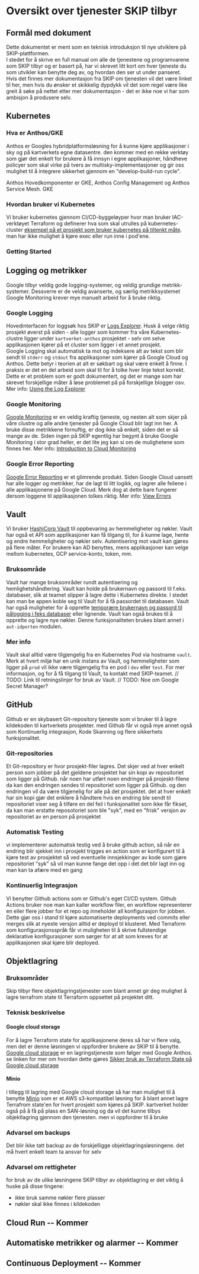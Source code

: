 # Oversikt over tjenester SKIP tilbyr

## Formål med dokument

Dette dokumentet er ment som en teknisk introduksjon til nye utviklere på SKIP-plattformen.  
I stedet for å skrive en full manual om alle de tjenestene og programvarene som SKIP tilbyr og er basert på, har vi skrevet litt kort om hver tjeneste du som utvikler kan benytte deg av, og hvordan den ser ut under panseret. Hvis det finnes mer dokumentasjon fra SKIP om tjenesten vil det være linket til her, men hvis du ønsker et skikkelig dypdykk vil det som regel være like greit å søke på nettet etter mer dokumentasjon - det er ikke noe vi har som ambisjon å produsere selv.

## Kubernetes

### Hva er Anthos/GKE

Anthos er Googles hybridplatformsløsning for å kunne kjøre applikasjoner i sky og på kartverkets egne datasentre. den kommer med en rekke verktøy som gjør det enkelt for brukere å få innsyn i egne applikasjoner, håndheve policyer som skal virke på tvers av multisky-implementasjoner og gir oss mulighet til å integrere sikkerhet gjennom en "develop-build-run cycle".

Anthos Hovedkomponenter er GKE, Anthos Config Management og Anthos Service Mesh. GKE

### Hvordan bruker vi Kubernetes

Vi bruker kubernetes gjennom CI/CD-byggeløyper hvor man bruker IAC-verktøyet Terraform og definerer hva som skal utrulles på kubernetes-cluster
[eksempel på et prosjekt som bruker kubernetes på tiltenkt måte](https://github.com/kartverket/nibas-backend). man har ikke mulighet å kjøre exec eller run inne i pod'ene.

### Getting Started

## Logging og metrikker

Google tilbyr veldig gode logging-systemer, og veldig grundige metrikk-systemer.
Dessverre er de veldig avanserte, og særlig metrikksystemet Google Monitoring krever mye manuelt arbeid for å bruke riktig.

### Google Logging

Hovedinterfacen for loggsøk hos SKIP er [Logs Explorer](https://console.cloud.google.com/logs). Husk å velge riktig prosjekt øverst på siden - alle logger som kommer fra våre Kubernetes-clustre ligger under `kartverket-anthos` prosjektet - selv om selve applikasjonen kjører på et cluster som ligger i et annet prosjekt.  
Google Logging skal automatisk ta mot og indeksere alt av tekst som blir sendt til `stderr` og `stdout` fra applikasjoner som kjører på Google Cloud og Anthos. Dette betyr i teorien at alt er søkbart og skal være enkelt å finne. I praksis er det en del arbeid som skal til for å tolke hver linje tekst korrekt. Dette er et problem som er godt dokumentert, og det er mange som har skrevet forskjellige måter å løse problemet på på forskjellige blogger osv.
Mer info: [Using the Log Explorer](https://cloud.google.com/logging/docs/view/logs-viewer-interface)

### Google Monitoring

[Google Monitoring](https://console.cloud.google.com/monitoring/metrics-explorer) er en veldig kraftig tjeneste, og nesten alt som skjer på våre clustre og alle andre tjenester på Google Cloud blir lagt inn her.
A bruke disse metrikkene fornuftig, er dog ikke så enkelt, siden det er så mange av de.
Siden ingen på SKIP egentlig har begynt å bruke Google Monitoring i stor grad heller, er det lite jeg kan si om de mulighetene som finnes her.
Mer info: [Introduction to Cloud Monitoring](https://cloud.google.com/monitoring/docs/monitoring-overview)

### Google Error Reporting

[Google Error Reporting](https://console.cloud.google.com/errors) er et glimrende produkt. Siden Google Cloud uansett har alle logger og metrikker, har de lagt til litt logikk, og lagrer alle feilene i alle applikasjonene på Google Cloud. Merk dog at dette bare fungerer dersom loggene til applikasjonen tolkes riktig.
Mer info: [View Errors](https://cloud.google.com/error-reporting/docs/viewing-errors)

## Vault

Vi bruker [HashiCorp Vault](https://www.vaultproject.io/) til oppbevaring av hemmeligheter og nøkler. Vault har også et API som applikasjoner kan få tilgang til, for å kunne lage, hente og endre hemmeligheter og nøkler selv. Autentisering mot vault kan gjøres på flere måter. For brukere kan AD benyttes, mens applikasjoner kan velge mellom kubernetes, GCP service-konto, token, mm.

### Bruksområde

Vault har mange bruksområder rundt autentisering og hemlighetshåndtering. Vault kan holde på brukernavn og passord til f.eks. databaser, slik at teamet slipper å lagre dette i Kubernetes direkte. I stedet kan man be appen koble seg til Vault for å få passordet til databasen. Vault har også muligheter for å opprette [temporære brukernavn og passord til pålogging i feks databaser](https://www.vaultproject.io/docs/secrets/databases/postgresql) eller lignende.
Vault kan også brukes til å opprette og lagre nye nøkler. Denne funksjonaliteten brukes blant annet i `aut-idporten` modulen.

### Mer info

Vault skal alltid være tilgjengelig fra en Kubernetes Pod via hostname `vault`. Merk at hvert miljø har en unik instans av Vault, og hemmeligheter som ligger på `prod` vil ikke være tilgjengelig fra en pod i `dev` eller `test`.
For mer informasjon, og for å få tilgang til Vault, ta kontakt med SKIP-teamet.
// TODO: Link til retningslinjer for bruk av Vault.
// TODO: Noe om Google Secret Manager?

## GitHub

Github er en skybasert Git-repository tjeneste som vi bruker til å lagre kildekoden til kartverkets prosjekter. med Github får vi også mye annet også som Kontinuerlig integrasjon, Kode Skanning og flere sikkerhets funksjonalitet.

### Git-repositories

Et Git-repository er hvor prosjekt-filer lagres. Det skjer ved at hver enkelt person som jobber på det gjeldene prosjektet har sin kopi av repositoriet som ligger på Github. når noen har utført noen endringer på projeskt-filene da kan den endringen sendes til repositoriet som ligger på Github. og den endringen vil da være tilgjenelig for alle på det prosjektet. det at hver enkelt har sin kopi gjør det enklere å håndtere hvis en endring ble sendt til repositoriet viser seg å tilføre en del feil i funksjonalitet som ikke får fikset, da kan man erstatte reposotoriet som ble "syk", med en "frisk" versjon  av repositoriet av en person på prosjektet

### Automatisk Testing

vi implementerer automatisk testig ved å bruke github action, så når en endring blir sjekket inn i prosjekt trigges en action som er konfigurert til å kjøre test av prosjektet så ved eventuelle innsjekkinger av kode som gjøre repositoriet "syk" så vil man kunne fange det opp i det det blir lagt inn og man kan ta afære med en gang

### Kontinuerlig Integrasjon

Vi benytter Github actions som er Github's eget CI/CD system.
Github Actions bruker noe man kan kaller workflow filer, en workflow representerer en eller flere jobber for et repo og inneholder all konfigurasjon for jobben.
Dette gjør oss i stand til kjøre automatiserte deployments ved commits eller merges slik at nyeste versjon alltid er deployd til klusteret.
Med Terraform som konfigurasjonsspråk får vi muligheten til å skrive fullstendige deklarative konfigurasjoner som sørger for at alt som kreves for at applikasjonen skal kjøre blir deployed.

## Objektlagring

### Bruksområder

Skip tilbyr flere objektlagringstjenester som blant annet gir deg mulighet å lagre terrafrom state til Terraform oppsettet på projektet ditt.

### Teknisk beskrivelse

#### Google cloud storage

For å lagre Terraform state for applikasjonene deres så har vi flere valg, men det er denne løsningen vi oppfordrer brukere av SKIP til å benytte. [Google cloud storage](https://cloud.google.com/storage/) er en lagringstjeneste som følger med Google Anthos. se linken for mer om hvordan dette gjøres
[Sikker bruk av Terraform State på Google cloud storage](https://kartverket.atlassian.net/wiki/spaces/SKIPDOK/pages/306810004/Sikker+bruk+av+Terraform+State+p+Google+Cloud+Storage)

#### Minio

i tillegg til lagring med Google cloud storage så har man mulighet til å benytte [Minio](https://min.io/product/s3-compatibility) som er et AWS s3-kompatibel løsning for å blant annet lagre Terrafrom state'en for hvert prosjekt som kjøres på SKIP. kartverket holder også på å få på plass en SAN-løsning og da vil det kunne tilbys objektlagring gjennom den tjenesten. men vi oppfordrer til å bruke

### Advarsel om backups

Det blir ikke tatt backup av de forskjelligge objektlagringsløsningene. det må hvert enkelt team ta ansvar for selv

### Advarsel om rettigheter

for bruk av de ulike løsningene SKIP tilbyr av objektlagring er det viktig å huske på disse tingene:

- ikke bruk samme nøkler flere plasser
- nøkler skal ikke finnes i kildekoden

## Cloud Run -- Kommer

## Automatiske metrikker og alarmer -- Kommer

## Continuous Deployment -- Kommer
